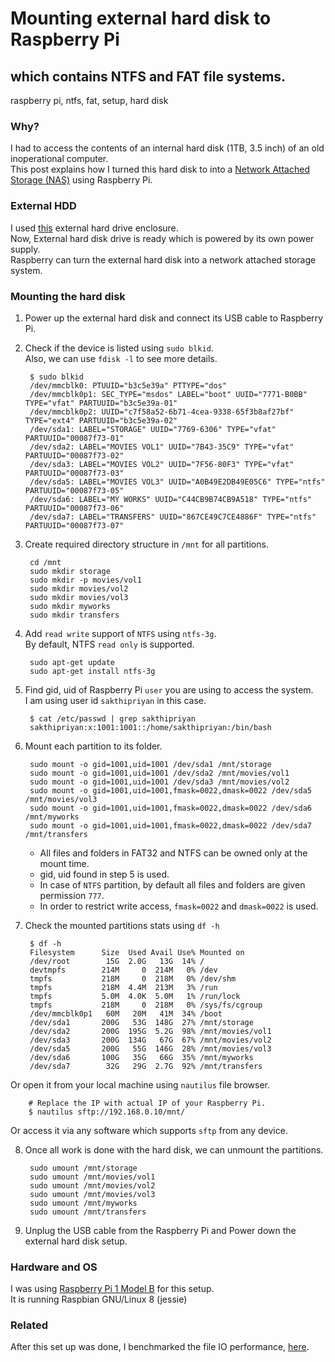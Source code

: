 # Mounting external hard disk to Raspberry Pi
## which contains NTFS and FAT file systems.
raspberry pi, ntfs, fat, setup, hard disk

### Why?
I had to access the contents of an internal hard disk (1TB, 3.5 inch) of an old inoperational computer.  
This post explains how I turned this hard disk to into a [Network Attached Storage (NAS)](https://en.wikipedia.org/wiki/Network-attached_storage) using Raspberry Pi.

### External HDD
I used [this](http://www.amazon.in/gp/product/B00GAML7OK) external hard drive enclosure.  
Now, External hard disk drive is ready which is powered by its own power supply.  
Raspberry can turn the external hard disk into a network attached storage system.

### Mounting the hard disk
1. Power up the external hard disk and connect its USB cable to Raspberry Pi.

2. Check if the device is listed using `sudo blkid`.  
Also, we can use `fdisk -l` to see more details.

        $ sudo blkid
        /dev/mmcblk0: PTUUID="b3c5e39a" PTTYPE="dos"
        /dev/mmcblk0p1: SEC_TYPE="msdos" LABEL="boot" UUID="7771-B0BB" TYPE="vfat" PARTUUID="b3c5e39a-01"
        /dev/mmcblk0p2: UUID="c7f58a52-6b71-4cea-9338-65f3b8af27bf" TYPE="ext4" PARTUUID="b3c5e39a-02"
        /dev/sda1: LABEL="STORAGE" UUID="7769-6306" TYPE="vfat" PARTUUID="00087f73-01"
        /dev/sda2: LABEL="MOVIES VOL1" UUID="7B43-35C9" TYPE="vfat" PARTUUID="00087f73-02"
        /dev/sda3: LABEL="MOVIES VOL2" UUID="7F56-80F3" TYPE="vfat" PARTUUID="00087f73-03"
        /dev/sda5: LABEL="MOVIES VOL3" UUID="A0B49E2DB49E05C6" TYPE="ntfs" PARTUUID="00087f73-05"
        /dev/sda6: LABEL="MY WORKS" UUID="C44CB9B74CB9A518" TYPE="ntfs" PARTUUID="00087f73-06"
        /dev/sda7: LABEL="TRANSFERS" UUID="867CE49C7CE4886F" TYPE="ntfs" PARTUUID="00087f73-07"

3. Create required directory structure in `/mnt` for all partitions.

        cd /mnt
        sudo mkdir storage
        sudo mkdir -p movies/vol1
        sudo mkdir movies/vol2
        sudo mkdir movies/vol3
        sudo mkdir myworks
        sudo mkdir transfers

4. Add `read write` support of `NTFS` using `ntfs-3g`.  
By default, NTFS `read only` is supported.

        sudo apt-get update
        sudo apt-get install ntfs-3g

5. Find gid, uid of Raspberry Pi `user` you are using to access the system.  
I am using user id `sakthipriyan` in this case.

        $ cat /etc/passwd | grep sakthipriyan
        sakthipriyan:x:1001:1001::/home/sakthipriyan:/bin/bash

6. Mount each partition to its folder.

        sudo mount -o gid=1001,uid=1001 /dev/sda1 /mnt/storage
        sudo mount -o gid=1001,uid=1001 /dev/sda2 /mnt/movies/vol1
        sudo mount -o gid=1001,uid=1001 /dev/sda3 /mnt/movies/vol2
        sudo mount -o gid=1001,uid=1001,fmask=0022,dmask=0022 /dev/sda5 /mnt/movies/vol3
        sudo mount -o gid=1001,uid=1001,fmask=0022,dmask=0022 /dev/sda6 /mnt/myworks
        sudo mount -o gid=1001,uid=1001,fmask=0022,dmask=0022 /dev/sda7 /mnt/transfers

    * All files and folders in FAT32 and NTFS can be owned only at the mount time.
    * gid, uid found in step 5 is used.
    * In case of `NTFS` partition, by default all files and folders are given permission `777`.
    * In order to restrict write access, `fmask=0022` and `dmask=0022` is used.


7. Check the mounted partitions stats using `df -h`

        $ df -h
        Filesystem      Size  Used Avail Use% Mounted on
        /dev/root        15G  2.0G   13G  14% /
        devtmpfs        214M     0  214M   0% /dev
        tmpfs           218M     0  218M   0% /dev/shm
        tmpfs           218M  4.4M  213M   3% /run
        tmpfs           5.0M  4.0K  5.0M   1% /run/lock
        tmpfs           218M     0  218M   0% /sys/fs/cgroup
        /dev/mmcblk0p1   60M   20M   41M  34% /boot
        /dev/sda1       200G   53G  148G  27% /mnt/storage
        /dev/sda2       200G  195G  5.2G  98% /mnt/movies/vol1
        /dev/sda3       200G  134G   67G  67% /mnt/movies/vol2
        /dev/sda5       200G   55G  146G  28% /mnt/movies/vol3
        /dev/sda6       100G   35G   66G  35% /mnt/myworks
        /dev/sda7        32G   29G  2.7G  92% /mnt/transfers
Or open it from your local machine using `nautilus` file browser.

        # Replace the IP with actual IP of your Raspberry Pi.
        $ nautilus sftp://192.168.0.10/mnt/
Or access it via any software which supports `sftp` from any device.  

8. Once all work is done with the hard disk, we can unmount the partitions.

        sudo umount /mnt/storage
        sudo umount /mnt/movies/vol1
        sudo umount /mnt/movies/vol2
        sudo umount /mnt/movies/vol3
        sudo umount /mnt/myworks
        sudo umount /mnt/transfers

9. Unplug the USB cable from the Raspberry Pi and Power down the external hard disk setup.

### Hardware and OS
I was using [Raspberry Pi 1 Model B](https://www.raspberrypi.org/products/model-b/) for this setup.  
It is running Raspbian GNU/Linux 8 (jessie)

### Related
After this set up was done, I benchmarked the file IO performance, [here](raspberry-pi-benchmarking-file-io.html).
